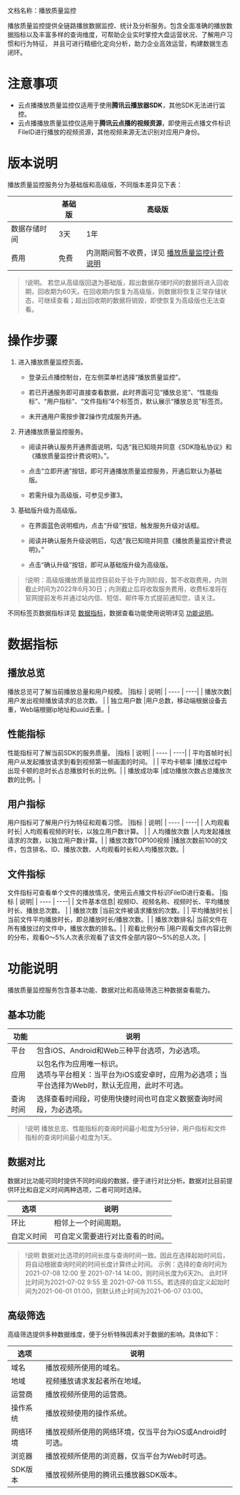 文档名称：播放质量监控

播放质量监控提供全链路播放数据监控、统计及分析服务。包含全面准确的播放数据指标以及丰富多样的查询维度，可帮助企业实时掌控大盘运营状况、了解用户习惯和行为特征，
并且可进行精细化定向分析，助力企业高效运营，构建数据生态闭环。

# 注意事项
* 云点播播放质量监控仅适用于使用**腾讯云播放器SDK**，其他SDK无法进行监控。
* 云点播播放质量监控仅适用于**腾讯云点播的视频资源**，即使用云点播文件标识FileID进行播放的视频资源，其他视频来源无法识别对应用户身份。

# 版本说明
播放质量监控服务分为基础版和高级版，不同版本差异见下表：

|  | 基础版 | 高级版|
| ----  | ----| ----| 
| 数据存储时间| 3天 | 1年 |
| 费用 |免费|内测期间暂不收费，详见 [播放质量监控计费说明](11) |

> !说明。
> 若您从高级版回退为基础版，超出数据存储时间的数据将进入回收期，回收期为60天。在回收期内恢复为高级版，则数据将恢复正常存储状态，可继续查看；超出回收期的数据将销毁，即使恢复为高级版也无法查看。

# 操作步骤
1. 进入播放质量监控页面。

   - 登录云点播控制台，在左侧菜单栏选择“播放质量监控”。
   
   - 若已开通服务即可直接查看数据，此时界面可见“播放总览”、“性能指标”、“用户指标”、“文件指标”4个标签页，默认展示“播放总览”标签页。
   
   - 未开通用户需按步骤2操作完成服务开通。
   
2. 开通播放质量监控服务。

   - 阅读并确认服务开通界面说明，勾选“我已知晓并同意《SDK隐私协议》和《播放质量监控计费说明》。”。
   
   - 点击“立即开通”按钮，即可开通播放质量监控服务，开通后默认为基础版。
   
   - 若需升级为高级版，可参见步骤3。

3. 基础版升级为高级版。
 
   - 在界面蓝色说明框内，点击“升级”按钮，触发服务升级对话框。
  
   - 阅读并确认服务升级说明后，勾选“我已知晓并同意《播放质量监控计费说明》。”
  
   - 点击“确认升级”按钮，即可从基础版升级为高级版。

> !说明：高级版播放质量监控目前处于处于内测阶段，暂不收取费用，内测截止时间为2022年6月30日；内测截止后将收取服务费用，收费标准将在官网提前发布并通过站内信、短信、邮件等方式提前通知您，请关注。



不同标签页数据指标详见 [数据指标](下面对应标题)，数据查看功能使用说明详见 [功能说明](下面的标题)。











# 数据指标
## 播放总览
播放总览可了解当前播放总量和用户规模。
|指标   | 说明|
| ----  | ----| 
| 播放次数| 用户发出视频播放请求的总次数。 |
| 独立用户数 |用户总数，移动端根据设备去重，Web端根据ip地址和uuid去重。|

## 性能指标
性能指标可了解当前SDK的服务质量。
|指标   | 说明|
| ----  | ----| 
| 平均首帧时长| 用户从发起播放请求到看到视频第一帧画面的时间。 |
| 平均卡顿率 |播放过程中出现卡顿的总时长占总播放时长的比例。|
| 播放成功率 |成功播放次数占总播放次数的比例。|

## 用户指标
用户指标可了解用户行为特征和观看习惯。
|指标   | 说明|
| ----  | ----| 
| 人均观看时长| 人均观看视频的时长，以独立用户数计算。 |
| 人均播放次数 |人均发起播放请求的次数，以独立用户数计算。|
| 播放次数TOP100视频 |播放次数前100的文件，包含排名、ID、播放次数、人均观看时长和人均播放次数。|


## 文件指标
文件指标可查看单个文件的播放情况，使用云点播文件标识FileID进行查看。
|指标   | 说明|
| ----  | ----| 
| 文件基本信息| 视频ID、视频名称、视频时长、平均播放时长、播放总次数。 |
| 播放次数 |当前文件被请求播放的次数。|
| 平均播放时长 |当前文件平均播放时长，即总播放时长/播放次数。|
| 播放次数排名| 当前文件在所有播放过的文件中，播放次数的排名。|
| 观看比例分布 |用户观看文件内容比例的分布，观看0～5%人次表示观看了该文件全部内容0～5%的总人次。|


# 功能说明
播放质量监控服务包含基本功能、数据对比和高级筛选三种数据查看能力。

## 基本功能
|功能   | 说明|
| ----  | ----| 
| 平台  | 包含iOS、Android和Web三种平台选项，为必选项。 |
| 应用  | 以包名作为应用唯一标识。 <br>选项与平台相关：当平台为iOS或安卓时，应用为必选项；当平台选择为Web时，默认无应用，此时不可选。|
| 查询时间  | 选择查看时间段，可使用快捷时间也可自定义数据查询时间段，为必选项。| 

> !说明
> 播放总览、性能指标的查询时间最小粒度为5分钟，用户指标和文件指标的查询时间最小粒度为1天。

## 数据对比
数据对比功能可同时提供不同时间段的数据，便于进行对比分析。数据对比目前提供环比和自定义时间两种选项，二者可同时选择。

|选项   | 说明|
| ----  | ----| 
| 环比  | 相邻上一个时间周期。|
| 自定义时间  | 可自定义需要进行对比查看的时间。|

> !说明
> 数据对比选项的时间长度与查询时间一致。因此在选择起始时间后，将自动根据查询时间的时间长度计算终止时间。
> 示例：选择的查询时间为2021-07-08 12:00  至 2021-07-14 14:00，则时间长度为6天2h。
> 此时环比时间为2021-07-02 9:55 至 2021-07-08 11:55。若选择的自定义起始时间为2021-06-01 01:00，则默认终止时间为2021-06-07 03:00。


## 高级筛选
高级筛选提供多种数据维度，便于分析特殊因素对于数据的影响。具体如下：

|选项   | 说明|
| ----  | ----| 
| 域名  | 播放视频所使用的域名。|
| 地域 | 视频播放请求发起者所在地域。|
| 运营商  |播放视频所使用的运营商。| 
| 操作系统  | 播放视频使用的操作系统。|
| 网络环境 | 播放视频所使用的网络环境，仅当平台为iOS或Android时可选。|
| 浏览器  | 播放视频所使用的浏览器，仅当平台为Web时可选。| 
| SDK版本  | 播放视频所使用的腾讯云播放器SDK版本。|
